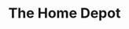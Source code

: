 ---
title: "The Home Depot"
url: /chicago/the-home-depot-north-normandy-avenue/
shop: doityourself
---